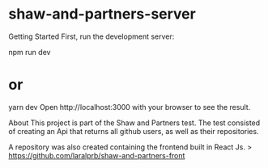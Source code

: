 # shaw-and-partners-server

Getting Started
First, run the development server:

npm run dev
# or
yarn dev
Open http://localhost:3000 with your browser to see the result.


About
This project is part of the Shaw and Partners test.
The test consisted of creating an Api that returns all github users, as well as their repositories.

A repository was also created containing the frontend built in React Js. > https://github.com/laralprb/shaw-and-partners-front
